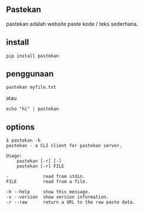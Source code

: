 ## Pastekan
pastekan adalah website paste kode / teks sederhana.

## install 
```
pip install pastekan
```

## penggunaan 
```
pastekan myfile.txt
```
atau 
```
echo "hi" | pastekan
```

## options
```
$ pastekan -h
pastekan - a CLI client for pastekan server.

Usage:
    pastekan [-r] [-]
    pastekan [-r] FILE

-             read from stdin.
FILE          read from a file.

-h --help     show this message.
-v --version  show version information.
-r --raw      return a URL to the raw paste data.
```